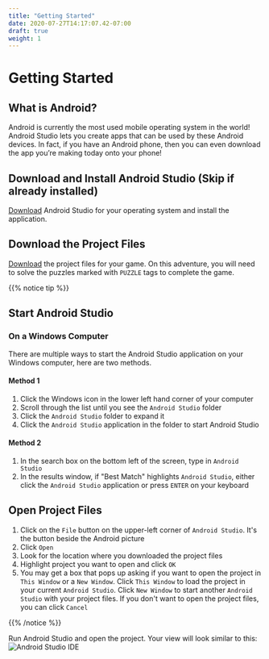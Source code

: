 ```yaml
---
title: "Getting Started"
date: 2020-07-27T14:17:07.42-07:00
draft: true
weight: 1
---
```


# Getting Started

## What is Android?
Android is currently the most used mobile operating system in the world! Android Studio lets you create apps that can be used by these Android devices. In fact, if you have an Android phone, then you can even download the app you’re making today onto your phone!

## Download and Install Android Studio (Skip if already installed)
[Download](https://developer.android.com/studio/) Android Studio for your operating system and install the application.

## Download the Project Files
[Download](../resources/_gen/files/TicTacToe.zip) the project files for your game. On this adventure, you will need to solve the puzzles marked with `PUZZLE` tags to complete the game.

{{% notice tip %}}
## Start Android Studio
### On a Windows Computer
There are multiple ways to start the Android Studio application on your Windows computer, here are two methods.
#### Method 1
1. Click the Windows icon in the lower left hand corner of your computer
2. Scroll through the list until you see the `Android Studio` folder
3. Click the `Android Studio` folder to expand it
4. Click the `Android Studio` application in the folder to start Android Studio

#### Method 2
1. In the search box on the bottom left of the screen, type in `Android Studio`
2. In the results window, if "Best Match" highlights `Android Studio`, either click the `Android Studio` application or press `ENTER` on your keyboard

## Open Project Files
1. Click on the `File` button on the upper-left corner of `Android Studio`. It's the button beside the Android picture
2. Click `Open`
3. Look for the location where you downloaded the project files
4. Highlight project you want to open and click `OK`
5. You may get a box that pops up asking if you want to open the project in `This Window` or a `New Window`. Click `This Window` to load the project in your current `Android Studio`. Click `New Window` to start another `Android Studio` with your project files. If you don't want to open the project files, you can click `Cancel` 

{{% /notice %}}

Run Android Studio and open the project. Your view will look similar to this:
![Android Studio IDE](../resources/_gen/images/android_studio.PNG)
